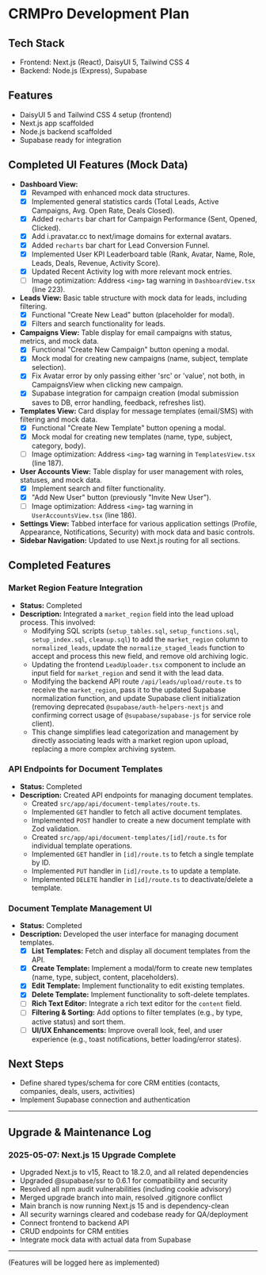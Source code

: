 # CRMPro Development Plan

## Tech Stack
- Frontend: Next.js (React), DaisyUI 5, Tailwind CSS 4
- Backend: Node.js (Express), Supabase

## Features
- DaisyUI 5 and Tailwind CSS 4 setup (frontend)
- Next.js app scaffolded
- Node.js backend scaffolded
- Supabase ready for integration

## Completed UI Features (Mock Data)
- **Dashboard View:** 
  - [x] Revamped with enhanced mock data structures.
  - [x] Implemented general statistics cards (Total Leads, Active Campaigns, Avg. Open Rate, Deals Closed).
  - [x] Added `recharts` bar chart for Campaign Performance (Sent, Opened, Clicked).
  - [x] Add i.pravatar.cc to next/image domains for external avatars.
  - [x] Added `recharts` bar chart for Lead Conversion Funnel.
  - [x] Implemented User KPI Leaderboard table (Rank, Avatar, Name, Role, Leads, Deals, Revenue, Activity Score).
  - [x] Updated Recent Activity log with more relevant mock entries.
  - [ ] Image optimization: Address `<img>` tag warning in `DashboardView.tsx` (line 223).
- **Leads View:** Basic table structure with mock data for leads, including filtering.
  - [x] Functional "Create New Lead" button (placeholder for modal).
  - [x] Filters and search functionality for leads.
- **Campaigns View:** Table display for email campaigns with status, metrics, and mock data.
  - [x] Functional "Create New Campaign" button opening a modal.
  - [x] Mock modal for creating new campaigns (name, subject, template selection).
  - [x] Fix Avatar error by only passing either 'src' or 'value', not both, in CampaignsView when clicking new campaign.
  - [x] Supabase integration for campaign creation (modal submission saves to DB, error handling, feedback, refreshes list).
- **Templates View:** Card display for message templates (email/SMS) with filtering and mock data.
  - [x] Functional "Create New Template" button opening a modal.
  - [x] Mock modal for creating new templates (name, type, subject, category, body).
  - [ ] Image optimization: Address `<img>` tag warning in `TemplatesView.tsx` (line 187).
- **User Accounts View:** Table display for user management with roles, statuses, and mock data.
  - [x] Implement search and filter functionality.
  - [x] "Add New User" button (previously "Invite New User").
  - [ ] Image optimization: Address `<img>` tag warning in `UserAccountsView.tsx` (line 186).
- **Settings View:** Tabbed interface for various application settings (Profile, Appearance, Notifications, Security) with mock data and basic controls.
- **Sidebar Navigation:** Updated to use Next.js routing for all sections.

## Completed Features
### Market Region Feature Integration
- **Status:** Completed
- **Description:** Integrated a `market_region` field into the lead upload process. This involved:
    - Modifying SQL scripts (`setup_tables.sql`, `setup_functions.sql`, `setup_index.sql`, `cleanup.sql`) to add the `market_region` column to `normalized_leads`, update the `normalize_staged_leads` function to accept and process this new field, and remove old archiving logic.
    - Updating the frontend `LeadUploader.tsx` component to include an input field for `market_region` and send it with the lead data.
    - Modifying the backend API route `/api/leads/upload/route.ts` to receive the `market_region`, pass it to the updated Supabase normalization function, and update Supabase client initialization (removing deprecated `@supabase/auth-helpers-nextjs` and confirming correct usage of `@supabase/supabase-js` for service role client).
    - This change simplifies lead categorization and management by directly associating leads with a market region upon upload, replacing a more complex archiving system.

### API Endpoints for Document Templates
- **Status:** Completed
- **Description:** Created API endpoints for managing document templates.
    - Created `src/app/api/document-templates/route.ts`.
    - Implemented `GET` handler to fetch all active document templates.
    - Implemented `POST` handler to create a new document template with Zod validation.
    - Created `src/app/api/document-templates/[id]/route.ts` for individual template operations.
    - Implemented `GET` handler in `[id]/route.ts` to fetch a single template by ID.
    - Implemented `PUT` handler in `[id]/route.ts` to update a template.
    - Implemented `DELETE` handler in `[id]/route.ts` to deactivate/delete a template.

### Document Template Management UI
- **Status:** Completed
- **Description:** Developed the user interface for managing document templates.
  - [x] **List Templates:** Fetch and display all document templates from the API.
  - [x] **Create Template:** Implement a modal/form to create new templates (name, type, subject, content, placeholders).
  - [x] **Edit Template:** Implement functionality to edit existing templates.
  - [x] **Delete Template:** Implement functionality to soft-delete templates.
  - [ ] **Rich Text Editor:** Integrate a rich text editor for the `content` field.
  - [ ] **Filtering & Sorting:** Add options to filter templates (e.g., by type, active status) and sort them.
  - [ ] **UI/UX Enhancements:** Improve overall look, feel, and user experience (e.g., toast notifications, better loading/error states).

## Next Steps
- Define shared types/schema for core CRM entities (contacts, companies, deals, users, activities)
- Implement Supabase connection and authentication

---

## Upgrade & Maintenance Log

### 2025-05-07: Next.js 15 Upgrade Complete
- Upgraded Next.js to v15, React to 18.2.0, and all related dependencies
- Upgraded @supabase/ssr to 0.6.1 for compatibility and security
- Resolved all npm audit vulnerabilities (including cookie advisory)
- Merged upgrade branch into main, resolved .gitignore conflict
- Main branch is now running Next.js 15 and is dependency-clean
- All security warnings cleared and codebase ready for QA/deployment
- Connect frontend to backend API
- CRUD endpoints for CRM entities
- Integrate mock data with actual data from Supabase

---
(Features will be logged here as implemented)
